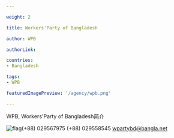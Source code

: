 ```yaml
---

weight: 2

title: Workers'Party of Bangladesh

author: WPB

authorLink:  

countries: 
- Bangladesh

tags: 
- WPB

featuredImagePreview: '/agency/wpb.png'

---
```


WPB, Workers'Party of Bangladesh简介 

<!--more-->

![flag](/agency/wpb.png)(+88) 029567975 (+88) 029558545 wpartybd@bangla.net